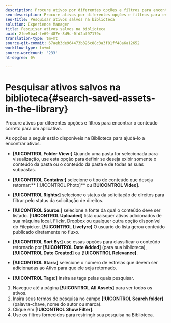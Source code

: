 ```yaml
---
description: Procure ativos por diferentes opções e filtros para encontrar o conteúdo correto para um aplicativo.
seo-description: Procure ativos por diferentes opções e filtros para encontrar o conteúdo correto para um aplicativo.
seo-title: Pesquisar ativos salvos na biblioteca
solution: Experience Manager
title: Pesquisar ativos salvos na biblioteca
uuid: 2fee5ba4-fe69-487e-8d9c-0fd2af97179c
translation-type: tm+mt
source-git-commit: 67aeb3de964473b326c88c3a3f81ff48a6a12652
workflow-type: tm+mt
source-wordcount: '233'
ht-degree: 0%

---
```



# Pesquisar ativos salvos na biblioteca{#search-saved-assets-in-the-library}

Procure ativos por diferentes opções e filtros para encontrar o conteúdo correto para um aplicativo.

As opções a seguir estão disponíveis na Biblioteca para ajudá-lo a encontrar ativos.

* **[!UICONTROL Folder View:]** Quando uma pasta for selecionada para visualização, use esta opção para definir se deseja exibir somente o conteúdo da pasta ou o conteúdo da pasta e de todas as suas subpastas.
* **[!UICONTROL Contains:]** selecione o tipo de conteúdo que deseja retornar:**  [!UICONTROL Photo]** ou  **[!UICONTROL Video]**.

* **[!UICONTROL Rights:]** selecione o status da solicitação de direitos para filtrar pelo status da solicitação de direitos.
* **[!UICONTROL Source:]** selecione a fonte da qual o conteúdo deve ser listado. **[!UICONTROL Uploaded]** lista quaisquer ativos adicionados de sua máquina local, Flickr, Dropbox ou qualquer outra opção disponível do Filepicker. **[!UICONTROL Livefyre]** O usuário do lista gerou conteúdo publicado diretamente no fluxo.

* **[!UICONTROL Sort By:]** use essas opções para classificar o conteúdo retornado por  **[!UICONTROL Date Added]** (para sua biblioteca),  **[!UICONTROL Date Created]** ou  **[!UICONTROL Relevance]**.

* **[!UICONTROL Stars:]** selecione o número de estrelas que devem ser adicionadas ao Ativo para que ele seja retornado.
* **[!UICONTROL Tags:]** insira as tags pelas quais pesquisar.

1. Navegue até a página **[!UICONTROL All Assets]** para ver todos os ativos.
1. Insira seus termos de pesquisa no campo **[!UICONTROL Search folder]** (palavra-chave, nome do autor ou marca).
1. Clique em **[!UICONTROL Show Filter]**.
1. Use os filtros fornecidos para restringir sua pesquisa na Biblioteca.

